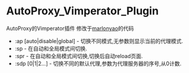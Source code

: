 AutoProxy_Vimperator_Plugin
===========================

AutoProxy的Vimperator插件
修改于[marlonyao](http://marlonyao.iteye.com/blog/776775)的代码

* :ap [auto|disable|global] - 切换不同模式,无参数则显示当前的代理模式.
* :sp - 在自动和全局模式间切换.
* :spr - 在自动和全局模式间切换,切换后自动reload页面.
* :sdp [0|1|2...] - 切换不同的默认代理,参数为代理服务器的序号,从0计数.
